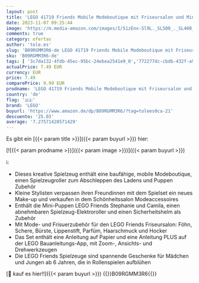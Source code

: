 ```yaml
---
layout: post
title: 'LEGO 41719 Friends Mobile Modeboutique mit Friseursalon und Mini-Puppen Stephanie & Camila  Spielzeug für Mädchen und Jungen ab 6 Jahre'
date: 2023-11-07 09:25:44
image: 'https://m.media-amazon.com/images/I/51zEnx-Sl9L._SL500_._SL400_.jpg'
comments: true
category: ofertas
author: 'tole.es'
slug: 'B09RGMM3R6-de LEGO 41719 Friends Mobile Modeboutique mit Friseursalon...'
sku: 'B09RGMM3R6-de'
tags: [ '3c7da132-4fdb-45ec-95bc-24ebea2541e9_0','772277dc-cbdb-432f-a915-25a321e9ed8c_0','772277dc-cbdb-432f-a915-25a321e9ed8c_9901','Arborist Merchandising Root','Bauspielzeug & Konstruktionsspielzeug','Bauspielzeugsets','Custom Stores','Kunden-Favoriten: Spielzeug','LEGO','Self Service','Special Features Stores','Spielzeug','lego','🇩🇪', ]
actualPrice: 7.49 EUR
currency: EUR
price: 7.49
comparePrice: 9.99 EUR
prodname: 'LEGO 41719 Friends Mobile Modeboutique mit Friseursalon und Mini-Puppen Stephanie & Camila  Spielzeug für Mädchen und Jungen ab 6 Jahre'
country: 'de'
flag: '🇩🇪'
brand: 'LEGO'
buyurl: 'https://www.amazon.de/dp/B09RGMM3R6/?tag=tolees0ca-21'
descuento: '25.03'
average: '7.27571428571429'
---
```


Es gibt ein [{{< param title >}}]({{< param buyurl >}}) hier:

[![{{< param prodname >}}]({{< param image >}})]({{< param buyurl >}})

ℹ️:

- Dieses kreative Spielzeug enthält eine baufähige, mobile Modeboutique, einen Spielzeugroller zum Abschleppen des Ladens und Puppen Zubehör
- Kleine Stylisten verpassen ihren Freundinnen mit dem Spielset ein neues Make-up und verkaufen in dem Schönheitssalon Modeaccessoires
- Enthält die Mini-Puppen LEGO Friends Stephanie und Camila, einen abnehmbaren Spielzeug-Elektroroller und einen Sicherheitshelm als Zubehör
- Mit Mode- und Frisuerzubehör für den LEGO Friends Friseursalon: Föhn, Schere, Bürste, Lippenstift, Parfüm, Haarschmuck und Hocker
- Das Set enthält eine Anleitung auf Papier und eine Anleitung PLUS auf der LEGO Bauanleitungs-App, mit Zoom-, Ansichts- und Drehwerkzeugen
- Die LEGO Friends Spielzeuge sind spannende Geschenke für Mädchen und Jungen ab 6 Jahren, die in Rollenspielen aufblühen

[🛒 kauf es hier!!]({{< param buyurl >}})
{{<world>}}B09RGMM3R6{{</world>}}
